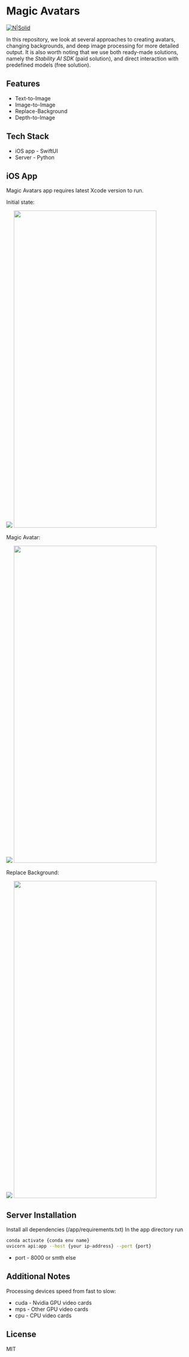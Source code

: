# Magic Avatars

[![N|Solid](https://github.com/perpetio/magic_avatars/blob/main/cover.png)](https://github.com/perpetio/magic_avatars)

In this repository, we look at several approaches to creating avatars, changing backgrounds, and deep image processing for more detailed output. It is also worth noting that we use both ready-made solutions, namely the *Stability AI SDK* (paid solution), and direct interaction with predefined models (free solution).

## Features

- Text-to-Image
- Image-to-Image
- Replace-Background
- Depth-to-Image

## Tech Stack

- iOS app - SwiftUI
- Server - Python

## iOS App

Magic Avatars app requires latest Xcode version to run.

Initial state:

![]((https://github.com/perpetio/magic_avatars/blob/main/iOS-app-screenshot-1.png))
<img src="https://github.com/perpetio/magic_avatars/blob/main/iOS-app-screenshot-1.png"  width="380" height="844">


Magic Avatar:

![]((https://github.com/perpetio/magic_avatars/blob/main/iOS-app-screenshot-2.png))
<img src="https://github.com/perpetio/magic_avatars/blob/main/iOS-app-screenshot-2.png"  width="380" height="844">


Replace Background:

![]((https://github.com/perpetio/magic_avatars/blob/main/iOS-app-screenshot-3.png))
<img src="https://github.com/perpetio/magic_avatars/blob/main/iOS-app-screenshot-3.png"  width="380" height="844">


## Server Installation

Install all dependencies (/app/requirements.txt)
In the app directory run

```sh
conda activate {conda env name}
uvicorn api:app --host {your ip-address} --port {port}
```

- port - 8000 or smth else

## Additional Notes

Processing devices speed from fast to slow: 
- cuda - Nvidia GPU video cards
- mps - Other GPU video cards
- cpu - CPU video cards

## License

MIT
